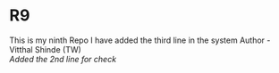 # R9
This is my ninth Repo 
I have added the third line in the system
Author - Vitthal Shinde (TW)   
_Added the 2nd line for check_